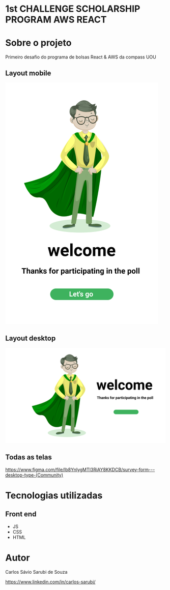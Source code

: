 # 1st CHALLENGE SCHOLARSHIP PROGRAM AWS REACT

# Sobre o projeto

Primeiro desafio do programa de bolsas React & AWS da compass UOU

## Layout mobile

![Mobile 1](https://github.com/sarubit/CarlosSarubi_1stCHALLENGE/blob/main/assets/images/modeloMobile.png)

## Layout desktop 

![Web 1](https://github.com/sarubit/CarlosSarubi_1stCHALLENGE/blob/main/assets/images/modeloDesktop.png)

## Todas as telas

https://www.figma.com/file/lb8YnlygMTI3RiAY8KKDCB/survey-form---desktop-type-(Community)

# Tecnologias utilizadas

## Front end
- JS
- CSS
- HTML

# Autor

Carlos Sávio Sarubi de Souza

https://www.linkedin.com/in/carlos-sarubi/
